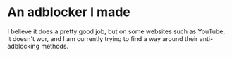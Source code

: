 # An adblocker I made

I believe it does a pretty good job, but on some websites such as YouTube, it doesn't wor, and I am currently trying to find a way around their anti-adblocking methods.
